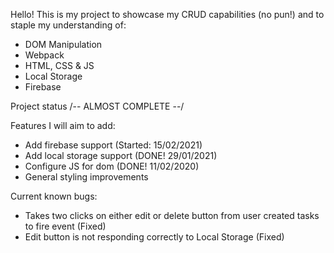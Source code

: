Hello! This is my project to showcase my CRUD capabilities (no pun!) and to staple my understanding of:
- DOM Manipulation
- Webpack
- HTML, CSS & JS
- Local Storage
- Firebase

Project status /-- ALMOST COMPLETE --/

Features I will aim to add:
- Add firebase support (Started: 15/02/2021)
- Add local storage support (DONE! 29/01/2021)
- Configure JS for dom  (DONE! 11/02/2020)
- General styling improvements

Current known bugs:

- Takes two clicks on either edit or delete button from user created tasks to fire event (Fixed)
- Edit button is not responding correctly to Local Storage (Fixed)